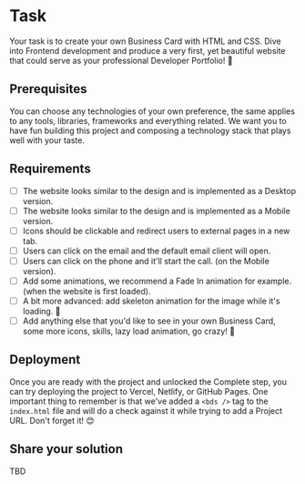 # Task
Your task is to create your own Business Card with HTML and CSS. Dive into Frontend development and produce a very first, yet beautiful website that could serve as your professional Developer Portfolio! 🤗

## Prerequisites
You can choose any technologies of your own preference, the same applies to any tools, libraries, frameworks and everything related. We want you to have fun building this project and composing a technology stack that plays well with your taste.

## Requirements

- [ ] The website looks similar to the design and is implemented as a Desktop version.
- [ ] The website looks similar to the design and is implemented as a Mobile version.
- [ ] Icons should be clickable and redirect users to external pages in a new tab.
- [ ] Users can click on the email and the default email client will open.
- [ ] Users can click on the phone and it'll start the call. (on the Mobile version).
- [ ] Add some animations, we recommend a Fade In animation for example. (when the website is first loaded).
- [ ] A bit more advanced: add skeleton animation for the image while it's loading. 👀
- [ ] Add anything else that you'd like to see in your own Business Card, some more icons, skills, lazy load animation, go crazy! 🎉

## Deployment
Once you are ready with the project and unlocked the Complete step, you can try deploying the project to Vercel, Netlify, or GitHub Pages. One important thing to remember is that we've added a `<bds />` tag to the `index.html` file and will do a check against it while trying to add a Project URL. Don't forget it! 😊

## Share your solution
TBD
